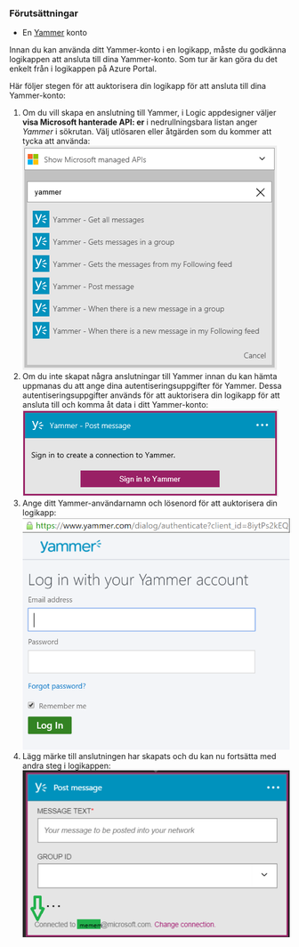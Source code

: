 ### <a name="prerequisites"></a>Förutsättningar
* En [Yammer](https://www.yammer.com/) konto 

Innan du kan använda ditt Yammer-konto i en logikapp, måste du godkänna logikappen att ansluta till dina Yammer-konto. Som tur är kan göra du det enkelt från i logikappen på Azure Portal. 

Här följer stegen för att auktorisera din logikapp för att ansluta till dina Yammer-konto:

1. Om du vill skapa en anslutning till Yammer, i Logic appdesigner väljer **visa Microsoft hanterade API: er** i nedrullningsbara listan anger *Yammer* i sökrutan. Välj utlösaren eller åtgärden som du kommer att tycka att använda:  
   ![](./media/connectors-create-api-yammer/yammer-1.png)
2. Om du inte skapat några anslutningar till Yammer innan du kan hämta uppmanas du att ange dina autentiseringsuppgifter för Yammer. Dessa autentiseringsuppgifter används för att auktorisera din logikapp för att ansluta till och komma åt data i ditt Yammer-konto:  
   ![](./media/connectors-create-api-yammer/yammer-2.png)
3. Ange ditt Yammer-användarnamn och lösenord för att auktorisera din logikapp:  
   ![](./media/connectors-create-api-yammer/yammer-3.png)   
4. Lägg märke till anslutningen har skapats och du kan nu fortsätta med andra steg i logikappen:  
   ![](./media/connectors-create-api-yammer/yammer-4.png)   

